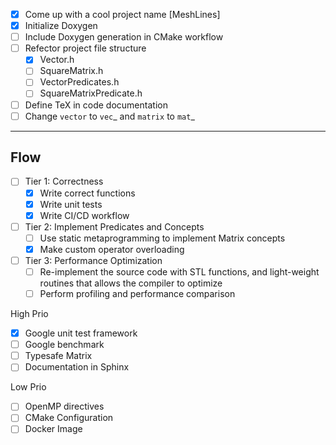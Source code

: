 - [x] Come up with a cool project name [MeshLines]
- [x] Initialize Doxygen
- [ ] Include Doxygen generation in CMake workflow
- [ ] Refector project file structure
  - [x] Vector.h
  - [ ] SquareMatrix.h
  - [ ] VectorPredicates.h
  - [ ] SquareMatrixPredicate.h
- [ ] Define TeX in code documentation
- [ ] Change `vector` to `vec`_ and `matrix` to `mat`_

---

## Flow

- [ ] Tier 1: Correctness
  - [x] Write correct functions
  - [x] Write unit tests
  - [x] Write CI/CD workflow
- [ ] Tier 2: Implement Predicates and Concepts
  - [ ] Use static metaprogramming to implement Matrix concepts
  - [x] Make custom operator overloading
- [ ] Tier 3: Performance Optimization
  - [ ] Re-implement the source code with STL functions, and light-weight routines that allows the compiler to optimize
  - [ ] Perform profiling and performance comparison

High Prio

- [x] Google unit test framework
- [ ] Google benchmark
- [ ] Typesafe Matrix
- [ ] Documentation in Sphinx

Low Prio

- [ ] OpenMP directives
- [ ] CMake Configuration
- [ ] Docker Image
